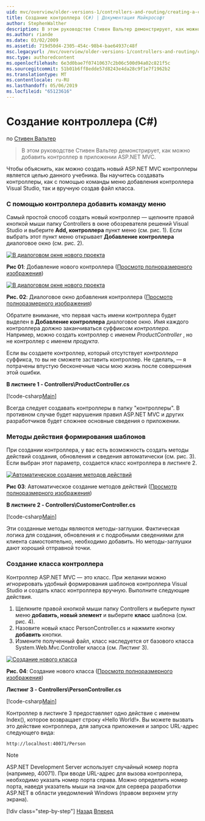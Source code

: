 ```yaml
---
uid: mvc/overview/older-versions-1/controllers-and-routing/creating-a-controller-cs
title: Создание контроллера (C#) | Документация Майкрософт
author: StephenWalther
description: В этом руководстве Стивен Вальтер демонстрирует, как можно добавить контроллер в приложении ASP.NET MVC.
ms.author: riande
ms.date: 03/02/2009
ms.assetid: 719d50d4-2305-454c-98b4-bae64937c48f
msc.legacyurl: /mvc/overview/older-versions-1/controllers-and-routing/creating-a-controller-cs
msc.type: authoredcontent
ms.openlocfilehash: 6e3d0bae7f07410637c2b06c500d94a02c821f5c
ms.sourcegitcommit: 51b01b6ff8edde57d8243e4da28c9f1e7f1962b2
ms.translationtype: MT
ms.contentlocale: ru-RU
ms.lasthandoff: 05/06/2019
ms.locfileid: "65123616"
---
```

# <a name="creating-a-controller-c"></a>Создание контроллера (C#)

по [Стивен Вальтер](https://github.com/StephenWalther)

> В этом руководстве Стивен Вальтер демонстрирует, как можно добавить контроллер в приложении ASP.NET MVC.

Чтобы объяснить, как можно создать новый ASP.NET MVC контроллеры является целью данного учебника. Вы научитесь создавать контроллеры, как с помощью команды меню добавления контроллера Visual Studio, так и вручную создав файл класса.

### <a name="using-the-add-controller-menu-option"></a>С помощью контроллера добавить команду меню

Самый простой способ создать новый контроллер — щелкните правой кнопкой мыши папку Controllers в окне обозревателя решений Visual Studio и выберите **Add, контроллера** пункт меню (см. рис. 1). Если выбрать этот пункт меню открывает **Добавление контроллера** диалоговое окно (см. рис. 2).

[![В диалоговом окне нового проекта](creating-a-controller-cs/_static/image1.jpg)](creating-a-controller-cs/_static/image1.png)

**Рис 01**: Добавление нового контроллера ([Просмотр полноразмерного изображения](creating-a-controller-cs/_static/image2.png))

[![В диалоговом окне нового проекта](creating-a-controller-cs/_static/image2.jpg)](creating-a-controller-cs/_static/image3.png)

**Рис. 02**: Диалоговое окно добавления контроллера ([Просмотр полноразмерного изображения](creating-a-controller-cs/_static/image4.png))

Обратите внимание, что первая часть имени контроллера будет выделен в **Добавление контроллера** диалоговое окно. Имя каждого контроллера должно заканчиваться суффиксом *контроллера*. Например, можно создать контроллер с именем *ProductController* , но не контроллер с именем *продукта*.

Если вы создаете контроллер, который отсутствует *контроллера* суффикса, то вы не сможете заставить контроллер. Не сделать, — я потрачены впустую бесконечные часы мою жизнь после совершения этой ошибки.

**В листинге 1 - Controllers\ProductController.cs**

[!code-csharp[Main](creating-a-controller-cs/samples/sample1.cs)]

Всегда следует создавать контроллеры в папку "контроллеры". В противном случае будет нарушения правил ASP.NET MVC и других разработчиков будет сложнее основные сведения о приложении.

### <a name="scaffolding-action-methods"></a>Методы действия формирования шаблонов

При создании контроллера, у вас есть возможность создать методы действий создания, обновления и сведения автоматически (см. рис. 3). Если выбран этот параметр, создается класс контроллера в листинге 2.

[![Автоматическое создание методов действий](creating-a-controller-cs/_static/image3.jpg)](creating-a-controller-cs/_static/image5.png)

**Рис 03**: Автоматическое создание методов действий ([Просмотр полноразмерного изображения](creating-a-controller-cs/_static/image6.png))

**В листинге 2 - Controllers\CustomerController.cs**

[!code-csharp[Main](creating-a-controller-cs/samples/sample2.cs)]

Эти созданные методы являются методы-заглушки. Фактическая логика для создания, обновления и с подробными сведениями для клиента самостоятельно, необходимо добавить. Но методы-заглушки дают хороший отправной точки.

### <a name="creating-a-controller-class"></a>Создание класса контроллера

Контроллер ASP.NET MVC — это класс. При желании можно игнорировать удобный формирования шаблонов контроллера Visual Studio и создать класс контроллера вручную. Выполните следующие действия.

1. Щелкните правой кнопкой мыши папку Controllers и выберите пункт меню **добавить, новый элемент** и выберите **класс** шаблона (см. рис. 4).
2. Назовите новый класс PersonController.cs и нажмите кнопку **добавить** кнопки.
3. Измените полученный файл, класс наследуется от базового класса System.Web.Mvc.Controller класса (см. Листинг 3).

[![Создание нового класса](creating-a-controller-cs/_static/image4.jpg)](creating-a-controller-cs/_static/image7.png)

**Рис. 04**: Создание нового класса ([Просмотр полноразмерного изображения](creating-a-controller-cs/_static/image8.png))

**Листинг 3 - Controllers\PersonController.cs**

[!code-csharp[Main](creating-a-controller-cs/samples/sample3.cs)]

Контроллер в листинге 3 предоставляет одно действие с именем Index(), которое возвращает строку «Hello World!». Вы можете вызвать это действие контроллера, для запуска приложения и запрос URL-адрес следующего вида:

`http://localhost:40071/Person`

> [!NOTE]
> 
> ASP.NET Development Server использует случайный номер порта (например, 40071). При вводе URL-адрес для вызова контроллера, необходимо указать номер порта справа. Можно определить номер порта, наведя указатель мыши на значок для сервера разработки ASP.NET в области уведомлений Windows (правом верхнем углу экрана).
> 
> [!div class="step-by-step"]
> [Назад](adding-dynamic-content-to-a-cached-page-cs.md)
> [Вперед](creating-an-action-cs.md)
